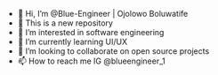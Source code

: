 - 👋 Hi, I’m @Blue-Engineer | Ojolowo Boluwatife 
- 👀 This is a new repository
- 👀 I’m interested in software engineering 
- 🌱 I’m currently learning UI/UX
- 💞️ I’m looking to collaborate on open source projects
- 📫 How to reach me IG @blueengineer_1
